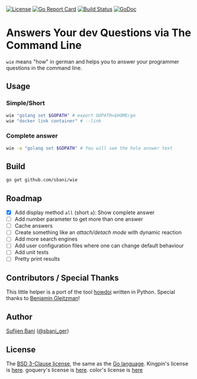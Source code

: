 [![License][bsd-batch]][bsd] [![Go Report Card][goreport-batch]][goreport] [![Build Status][travis-batch]][travis] [![GoDoc][doc]][doc-batch]
# Answers Your dev Questions via The Command Line
`wie` means "how" in german and helps you to answer your programmer questions in the command line.

## Usage
### Simple/Short
```bash
wie "golang set $GOPATH" # export GOPATH=$HOME/go
wie "docker link container" # --link
```
### Complete answer
```bash
wie -a "golang set $GOPATH" # You will see the hole answer text
```

## Build
```bash
go get github.com/sbani/wie
```

## Roadmap
- [x] Add display method `all` (short `a`): Show complete answer
- [ ] Add number parameter to get more than one answer
- [ ] Cache answers
- [ ] Create something like an *attach/detach mode* with dynamic reaction
- [ ] Add more search engines
- [ ] Add user configuration files where one can change default behaviour
- [ ] Add unit tests
- [ ] Pretty print results

## Contributors / Special Thanks
This little helper is a port of the tool [howdoi](https://github.com/gleitz/howdoi) written in Python. Special thanks to [Benjamin Gleitzman][gleitz]!

## Author
[Sufijen Bani][sbani] ([@sbani_ger][twit])

## License
The [BSD 3-Clause license][bsd], the same as the [Go language][golic].
Kingpin's license is [here][kinglic]. goquery's license is [here][qrylic]. color's license is [here][colorlic]

[bsd]: http://opensource.org/licenses/BSD-3-Clause
[bsd-batch]: https://img.shields.io/badge/license-BSD--3--Clause-blue.svg
[golic]: https://golang.org/LICENSE
[kinglic]: https://github.com/alecthomas/kingpin/blob/master/COPYING
[qrylic]: https://github.com/PuerkitoBio/goquery/blob/master/LICENSE
[colorlic]: https://github.com/fatih/color/blob/master/LICENSE.md
[gleitz]: https://twitter.com/gleitz
[sbani]: http://sbani.net
[twit]: https://twitter.com/sbani_ger
[goreport-batch]: https://goreportcard.com/badge/github.com/sbani/wie
[goreport]: https://goreportcard.com/report/github.com/sbani/wie
[travis]: https://travis-ci.org/sbani/wie
[travis-batch]: https://travis-ci.org/sbani/wie.svg?branch=master
[doc]: https://godoc.org/github.com/sbani/wie
[doc-batch]: https://godoc.org/github.com/sbani/wie?status.svg
